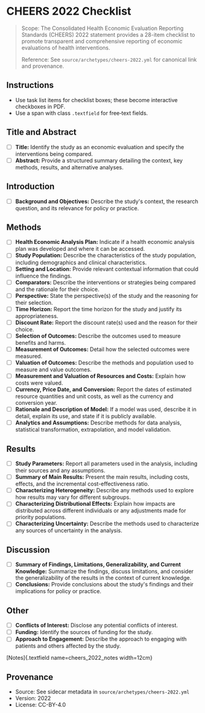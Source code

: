 # CHEERS 2022 Checklist

> Scope: The Consolidated Health Economic Evaluation Reporting Standards (CHEERS) 2022 statement provides a 28-item checklist to promote transparent and comprehensive reporting of economic evaluations of health interventions.
>
> Reference: See `source/archetypes/cheers-2022.yml` for canonical link and provenance.

## Instructions
- Use task list items for checklist boxes; these become interactive checkboxes in PDF.
- Use a span with class `.textfield` for free‑text fields.

## Title and Abstract

- [ ] **Title:** Identify the study as an economic evaluation and specify the interventions being compared.
- [ ] **Abstract:** Provide a structured summary detailing the context, key methods, results, and alternative analyses.

## Introduction

- [ ] **Background and Objectives:** Describe the study's context, the research question, and its relevance for policy or practice.

## Methods

- [ ] **Health Economic Analysis Plan:** Indicate if a health economic analysis plan was developed and where it can be accessed.
- [ ] **Study Population:** Describe the characteristics of the study population, including demographics and clinical characteristics.
- [ ] **Setting and Location:** Provide relevant contextual information that could influence the findings.
- [ ] **Comparators:** Describe the interventions or strategies being compared and the rationale for their choice.
- [ ] **Perspective:** State the perspective(s) of the study and the reasoning for their selection.
- [ ] **Time Horizon:** Report the time horizon for the study and justify its appropriateness.
- [ ] **Discount Rate:** Report the discount rate(s) used and the reason for their choice.
- [ ] **Selection of Outcomes:** Describe the outcomes used to measure benefits and harms.
- [ ] **Measurement of Outcomes:** Detail how the selected outcomes were measured.
- [ ] **Valuation of Outcomes:** Describe the methods and population used to measure and value outcomes.
- [ ] **Measurement and Valuation of Resources and Costs:** Explain how costs were valued.
- [ ] **Currency, Price Date, and Conversion:** Report the dates of estimated resource quantities and unit costs, as well as the currency and conversion year.
- [ ] **Rationale and Description of Model:** If a model was used, describe it in detail, explain its use, and state if it is publicly available.
- [ ] **Analytics and Assumptions:** Describe methods for data analysis, statistical transformation, extrapolation, and model validation.

## Results

- [ ] **Study Parameters:** Report all parameters used in the analysis, including their sources and any assumptions.
- [ ] **Summary of Main Results:** Present the main results, including costs, effects, and the incremental cost-effectiveness ratio.
- [ ] **Characterizing Heterogeneity:** Describe any methods used to explore how results may vary for different subgroups.
- [ ] **Characterizing Distributional Effects:** Explain how impacts are distributed across different individuals or any adjustments made for priority populations.
- [ ] **Characterizing Uncertainty:** Describe the methods used to characterize any sources of uncertainty in the analysis.

## Discussion

- [ ] **Summary of Findings, Limitations, Generalizability, and Current Knowledge:** Summarize the findings, discuss limitations, and consider the generalizability of the results in the context of current knowledge.
- [ ] **Conclusions:** Provide conclusions about the study's findings and their implications for policy or practice.

## Other

- [ ] **Conflicts of Interest:** Disclose any potential conflicts of interest.
- [ ] **Funding:** Identify the sources of funding for the study.
- [ ] **Approach to Engagement:** Describe the approach to engaging with patients and others affected by the study.

[Notes]{.textfield name=cheers_2022_notes width=12cm}

## Provenance
- Source: See sidecar metadata in `source/archetypes/cheers-2022.yml`
- Version: 2022
- License: CC-BY-4.0
